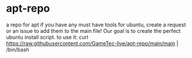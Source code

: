 # apt-repo
a repo for apt
if you have any must have tools for ubuntu, create a request or an issue to add them to the main file!
Our goal is to create the perfect ubuntu install script.
to use it: curl https://raw.githubusercontent.com/GameTec-live/apt-repo/main/main | /bin/bash
